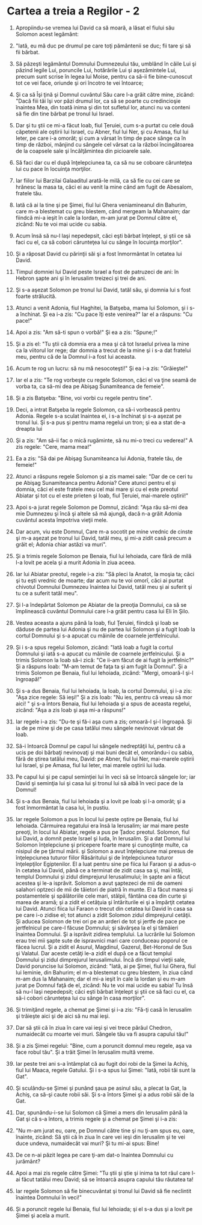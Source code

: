 # Cartea a treia a Regilor - 2

1. Apropiindu-se vremea lui David ca să moară, a lăsat el fiului său Solomon acest legământ: 

2. "Iată, eu mă duc pe drumul pe care toţi pământenii se duc; fii tare şi să fii bărbat. 

3. Să păzeşti legământul Domnului Dumnezeului tău, umblând în căile Lui şi păzind legile Lui, poruncile Lui, hotărârile Lui şi aşezămintele Lui, precum sunt scrise în legea lui Moise, pentru ca să-ii fie bine-cunoscut tot ce vei face, oriunde şi ori încotro te vei întoarce; 

4. Şi ca să Îşi ţină şi Domnul cuvântul Său care l-a grăit către mine, zicând: "Dacă fiii tăi îşi vor păzi drumul lor, ca să se poarte cu credincioşie înaintea Mea, din toată inima şi din tot sufletul lor, atunci nu va conteni să fie din tine bărbat pe tronul lui Israel. 

5. Dar şi tu ştii ce mi-a făcut Ioab, fiul Ţeruiei, cum s-a purtat cu cele două căpetenii ale oştirii lui Israel, cu Abner, fiul lui Ner, şi cu Amasa, fiul lui Ieter, pe care i-a omorât; şi cum a vărsat în timp de pace sânge ca în timp de război, mânjind cu sângele cel vărsat ca la război încingătoarea de la coapsele sale şi încălţămintea din picioarele sale. 

6. Să faci dar cu el după înţelepciunea ta, ca să nu se coboare cărunteţea lui cu pace în locuinţa morţilor. 

7. Iar fiilor lui Barzilai Galaaditul arată-le milă, ca să fie cu cei care se hrănesc la masa ta, căci ei au venit la mine când am fugit de Abesalom, fratele tău. 

8. Iată că ai la tine şi pe Şimei, fiul lui Ghera veniamineanul din Bahurim, care m-a blestemat cu greu blestem, când mergeam la Mahanaim; dar fiindcă mi-a ieşit în cale la Iordan, m-am jurat pe Domnul către el, zicând: Nu te voi mai ucide cu sabia. 

9. Acum însă să nu-l laşi nepedepsit, căci eşti bărbat înţelept, şi ştii ce să faci cu el, ca să cobori cărunteţea lui cu sânge în locuinţa morţilor". 

10. Şi a răposat David cu părinţii săi şi a fost înmormântat în cetatea lui David. 

11. Timpul domniei lui David peste Israel a fost de patruzeci de ani: în Hebron şapte ani şi în Ierusalim treizeci şi trei de ani. 

12. Şi s-a aşezat Solomon pe tronul lui David, tatăl său, şi domnia lui s fost foarte strălucită. 

13. Atunci a venit Adonia, fiul Haghitei, la Batşeba, mama lui Solomon, şi i s-a închinat. Şi ea i-a zis: "Cu pace îţi este venirea?" Iar el a răspuns: "Cu pace!" 

14. Apoi a zis: "Am să-ti spun o vorbă!" Şi ea a zis: "Spune;!" 

15. Şi a zis el: "Tu ştii că domnia era a mea şi că tot Israelul privea la mine ca la viitorul lor rege; dar domnia a trecut de la mine şi i s-a dat fratelui meu, pentru că de la Domnul i-a fost lui aceasta. 

16. Acum te rog un lucru: să nu mă nesocoteşti!" Şi ea i-a zis: "Grăieşte!" 

17. Iar el a zis: "Te rog vorbeşte cu regele Solomon, căci el va ţine seamă de vorba ta, ca să-mi dea pe Abişag Sunamiteanca de femeie". 

18. Şi a zis Batşeba: "Bine, voi vorbi cu regele pentru tine". 

19. Deci, a intrat Batşeba la regele Solomon, ca să-i vorbească pentru Adonia. Regele s-a sculat înaintea ei, i s-a închinat şi s-a aşezat pe tronul lui. Şi s-a pus şi pentru mama regelui un tron; şi ea a stat de-a dreapta lui 

20. Şi a zis: "Am să-ii fac o mică rugăminte, să nu mi-o treci cu vederea!" A zis regele: "Cere, mama mea!" 

21. Ea a zis: "Să dai pe Abişag Sunamiteanca lui Adonia, fratele tău, de femeie!" 

22. Atunci a răspuns regele Solomon şi a zis mamei sale: "Dar de ce ceri tu pe Abişag Sunamiteanca pentru Adonia? Cere atunci pentru el şi domnia, căci el este fratele meu cel mai mare şi cu el este preotul Abiatar şi tot cu el este prieten şi Ioab, fiul Ţeruiei, mai-marele oştirii!" 

23. Apoi s-a jurat regele Solomon pe Domnul, zicând: "Aşa rău să-mi dea mie Dumnezeu şi încă şi altele să mă ajungă, dacă n-a grăit Adonia cuvântul acesta împotriva vieţii mele. 

24. Dar acum, viu este Domnul, Care m-a socotit pe mine vrednic de cinste şi m-a aşezat pe tronul lui David, tatăl meu, şi mi-a zidit casă precum a grăit el; Adonia chiar astăzi va muri". 

25. Şi a trimis regele Solomon pe Benaia, fiul lui Iehoiada, care fără de milă l-a lovit pe acela şi a murit Adonia în ziua aceea. 

26. Iar lui Abiatar preotul, regele i-a zis: "Să pleci la Anatot, la moşia ta; căci şi tu eşti vrednic de moarte; dar acum nu te voi omorî, căci ai purtat chivotul Domnului Dumnezeu înaintea lui David, tatăl meu şi ai suferit şi tu ce a suferit tatăl meu". 

27. Şi l-a îndepărtat Solomon pe Abiatar de la preoţia Domnului, ca să se împlinească cuvântul Domnului care l-a grăit pentru casa lui Eli în Şilo. 

28. Vestea aceasta a ajuns până la Ioab, fiul Ţeruiei, fiindcă şi Ioab se dăduse de partea lui Adonia şi nu de partea lui Solomon şi a fugit Ioab la cortul Domnului şi s-a apucat cu mâinile de coarnele jertfelnicului. 

29. Şi i s-a spus regelui Solomon, zicând: "Iată Ioab a fugit la cortul Domnului şi iată s-a apucat cu mâinile de coarnele jertfelnicului. Şi a trimis Solomon la Ioab să-i zică: "Ce ii-am făcut de ai fugit la jertfelnic?" Şi a răspuns Ioab: "M-am temut de faţa ta şi am fugit la Domnul". Şi a trimis Solomon pe Benaia, fiul lui Iehoiada, zicând: "Mergi, omoară-l şi-l îngroapă!" 

30. Şi s-a dus Benaia, fiul lui Iehoiada, la Ioab, la cortul Domnului, şi i-a zis: "Aşa zice regele: Să ieşi!" Şi a zis Ioab: "Nu ies, pentru că vreau să mor aici! " şi s-a întors Benaia, fiul lui Iehoiada şi a spus de aceasta regelui, zicând: "Aşa a zis Ioab şi aşa mi-a răspuns!" 

31. Iar regele i-a zis: "Du-te şi fă-i aşa cum a zis; omoară-l şi-l îngroapă. Şi ia de pe mine şi de pe casa tatălui meu sângele nevinovat vărsat de Ioab. 

32. Să-i întoarcă Domnul pe capul lui sângele nedreptăţii lui, pentru că a ucis pe doi bărbaţi nevinovaţi şi mai buni decât el, omorându-i cu sabia, fără de ştirea tatălui meu, David: pe Abner, fiul lui Ner, mai-marele oştirii lui Israel, şi pe Amasa, fiul lui Ieter, mai marele oştirii lui Iuda. 

33. Pe capul lui şi pe capul seminţiei lui în veci să se întoarcă sângele lor; iar David şi seminţia lui şi casa lui şi tronul lui să aibă în veci pace de la Domnul! 

34. Şi s-a dus Benaia, fiul lui Iehoiada şi a lovit pe Ioab şi l-a omorât; şi a fost înmormântat la casa lui, în pustiu. 

35. Iar regele Solomon a pus în locul lui peste oştire pe Benaia, fiul lui Iehoiada. Cârmuirea regatului era însă la Ierusalim; iar mai mare peste preoţi, în locul lui Abiatar, regele a pus pe Ţadoc preotul. Solomon, fiul lui David, a domnit peste Israel şi Iuda, în Ierusalim. Şi a dat Domnul lui Solomon înţelepciune şi pricepere foarte mare şi cunoştinţe multe, ca nisipul de pe ţărmul mării. şi Solomon a avut înţelepciune mai presus de înţelepciunea tuturor fiilor Răsăritului şi de înţelepciunea tuturor înţelepţilor Egiptenilor. El a luat pentru sine pe fiica lui Faraon şi a adus-o în cetatea lui David, până ce a terminat de zidit casa sa şi, mai întâi, templul Domnului şi zidul dimprejurul Ierusalimului; în şapte ani a făcut acestea şi le-a isprăvit. Solomon a avut şaptezeci de mii de oameni salahori optzeci de mii de tăietori de piatră în munte. El a făcut marea şi postamentele şi spălătoriile cele mari, stâlpii, fântâna cea din curte şi marea de aramă; şi a zidit el cetăţuia şi întăriturile ei şi a împărţit cetatea lui David. Atunci fiica lui Faraon o trecut din cetatea lui David în casa sa pe care i-o zidise el; tot atunci a zidit Solomon zidul dimprejurul cetăţii. Şi aducea Solomon de trei ori pe an arderi de tot şi jertfe de pace pe jertfelnicul pe care-l făcuse Domnului; şi săvârşea la el şi tămâieri înaintea Domnului. Şi a isprăvit zidirea templului. La lucrările lui Solomon erau trei mii şapte sute de ispravnici mari care conduceau poporul ce făcea lucrul. Şi a zidit el Asurul, Magdinul, Gazerul, Bet-Horonul de Sus şi Valatul. Dar aceste cetăţi le-a zidit el după ce a făcut templul Domnului şi zidul dimprejurul Ierusalimului. Încă din timpul vieţii sale, David poruncise lui Solomon, zicând: "Iată, ai pe Şimei, fiul lui Ghera, fiul lui Ieminie, din Bahurim; el m-a blestemat cu greu blestem, în ziua când m-am dus la Mahanaim; dar el mi-a ieşit în cale la Iordan şi eu m-am jurat pe Domnul faţă de el, zicând: Nu te voi mai ucide eu sabia! Tu însă să nu-l laşi nepedepsit; căci eşti bărbat înţelept şi ştii ce să faci cu el, ca să-i cobori cărunteţea lui cu sânge în casa morţilor". 

36. Şi trimiţând regele, a chemat pe Şimei şi i-a zis: "Fă-ţi casă în Ierusalim şi trăieşte aici şi de aici să nu mai ieşi. 

37. Dar să ştii că în ziua în care vai ieşi şi vei trece pârâul Chedron, numaidecât cu moarte vei muri. Sângele tău va fi asupra capului tău!" 

38. Şi a zis Şimei regelui: "Bine, cum a poruncit domnul meu regele, aşa va face robul tău". Şi a trăit Şimei în Ierusalim multă vreme. 

39. Iar peste trei ani s-a întâmplat că au fugit doi robi de la Şimei la Achiş, fiul lui Maaca, regele Gatului. Şi i s-a spus lui Şimei: "Iată, robii tăi sunt la Gat". 

40. Şi sculându-se Şimei şi punând şaua pe asinul său, a plecat la Gat, la Achiş, ca să-şi caute robii săi. Şi s-a întors Şimei şi a adus robii săi de la Gat. 

41. Dar, spunându-i-se lui Solomon că Şimei a mers din Ierusalim până la Gat şi că s-a întors, a trimis regele şi a chemat pe Şimei şi i-a zis: 

42. "Nu m-am jurat eu, oare, pe Domnul către tine şi nu ţi-am spus eu, oare, înainte, zicând: Să ştii că în ziua în care vei ieşi din Ierusalim şi te vei duce undeva, numaidecât vai muri? Şi tu mi-ai spus: Bine! 

43. De ce n-ai păzit legea pe care ţi-am dat-o înaintea Domnului cu jurământ? 

44. Apoi a mai zis regele către Şimei: "Tu ştii şi ştie şi inima ta tot râul care l-ai făcut tatălui meu David; să se întoarcă asupra capului tău răutatea ta! 

46. Iar regele Solomon să fie binecuvântat şi tronul lui David să fie neclintit înaintea Domnului în veci!" 

46. Şi a poruncit regele lui Benaia, fiul lui Iehoiada; şi el s-a dus şi a lovit pe Şimei şi acela a murit. 


